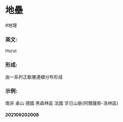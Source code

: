 # 地壘
#地理
### 英文:
Horst
### 形成:
由一系列正斷層連續分布形成
### 示例:
南非 桌山
德國 黑森林區
法國 孚日山脈(阿爾薩斯-洛林區)

#### 202109202008